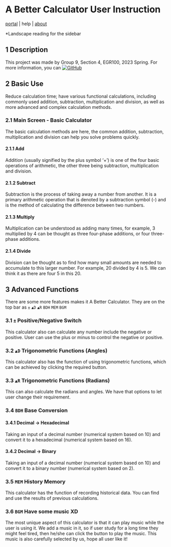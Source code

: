 # A Better Calculator User Instruction

<a href='https://abcalculator.github.io/portal/'>portal</a> | help | <a href='https://abcalculator.github.io/about/'>about</a>

*Landscape reading for the sidebar

## 1 Description

This project was made by Group 9, Section 4, EGR100, 2023 Spring.
For more information, you can <a href='https://github.com/ABCalculator'><img src="https://img.shields.io/badge/-Follow_Us_On_GitHub-222222?logo=GitHub&amp;logoColor=white" referrerpolicy="no-referrer" alt="GitHub"></a>

## 2 Basic Use

Reduce calculation time; have various functional calculations, including commonly used addition, subtraction, multiplication and division, as well as more advanced and complex calculation methods.

### 2.1 Main Screen - Basic Calculator

The basic calculation methods are here, the common addition, subtraction, multiplication and division can help you solve problems quickly.

#### 2.1.1 Add

Addition (usually signified by the plus symbol ‘+’) is one of the four basic operations of arithmetic, the other three being subtraction, multiplication and division. 

[Addition]: en.wikipedia.org/wiki/Addition	"Wikipedia, 28 Nov. 2022"

#### 2.1.2 Subtract

Subtraction is the process of taking away a number from another. It is a primary arithmetic operation that is denoted by a subtraction symbol (-) and is the method of calculating the difference between two numbers.

[Subtraction]: www.cuemath.com/numbers/subtraction/	"Definition, Examples | Subtraction on Number Line.” Cuemath, Accessed 1 Mar. 2023"

#### 2.1.3 Multiply

Multiplication can be understood as adding many times, for example, 3 multiplied by 4 can be thought as three four-phase additions, or four three-phase additions.

#### 2.1.4 Divide

Division can be thought as to find how many small amounts are needed to accumulate to this larger number. For example, 20 divided by 4 is 5. We can think it as there are four 5 in this 20. 

## 3 Advanced Functions

There are some more features makes it A Better Calculator. They are on the top bar as `±` `▲D` `▲R` `BDH` `MEM` `BGM`

### 3.1 `±` Positive/Negative Switch

This calculator also can calculate any number include the negative or positive. User can use the plus or minus to control the negative or positive.

### 3.2 `▲D` Trigonometric Functions (Angles)

This calculator also has the function of using trigonometric functions, which can be achieved by clicking the required button.

### 3.3 `▲R` Trigonometric Functions (Radians)

This can also calculate the radians and angles. We have that options to let user change their requirement.

### 3.4 `BDH` Base Conversion

#### 3.4.1 Decimal → Hexadecimal

Taking an input of a decimal number (numerical system based on 10) and convert it to a hexadecimal (numerical system based on 16).

#### 3.4.2 Decimal → Binary

Taking an input of a decimal number (numerical system based on 10) and convert it to a binary number (numerical system based on 2).

### 3.5 `MEM` History Memory

This calculator has the function of recording historical data. You can find and use the results of previous calculations.

### 3.6 `BGM` Have some music XD

The most unique aspect of this calculator is that it can play music while the user is using it. We add a music in it, so if user study for a long time they might feel tired, then he/she can click the button to play the music. This music is also carefully selected by us, hope all user like it!
